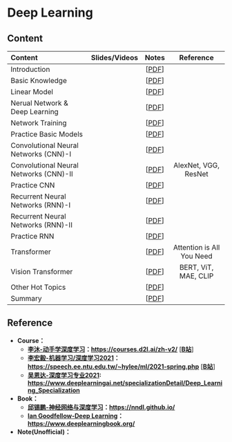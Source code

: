 # Deep Learning

## Content
 | Content                   | Slides/Videos   | Notes | Reference |
 |:-----------               |:----------------:|:----------------:|:----------------:|   
 | Introduction                   | | [[PDF]()] |  |
 | Basic Knowledge                | | [[PDF]()] |  |
 | Linear Model                   | | [[PDF]()] |  |
 | Nerual Network & Deep Learning | | [[PDF]()] |  |
 | Network Training               | | [[PDF]()] |  |
 | Practice Basic Models          | | [[PDF]()] |  |
 | Convolutional Neural Networks (CNN)-I  | | [[PDF]()] |  |
 | Convolutional Neural Networks (CNN)-II | | [[PDF]()] | AlexNet, VGG, ResNet |
 | Practice CNN                   | | [[PDF]()] |  |
 | Recurrent Neural Networks (RNN)-I   | | [[PDF]()] |  |
 | Recurrent Neural Networks (RNN)-II  | | [[PDF]()] |  |
 | Practice RNN                   | | [[PDF]()] |  |
 | Transformer                    | | [[PDF]()] |Attention is All You Need |
 | Vision Transformer             | | [[PDF]()] |BERT, ViT, MAE, CLIP|
 | Other Hot Topics               | | [[PDF]()] |  |
 | Summary                        | | [[PDF]()] |  |

## Reference
  * **Course：**
    * **[李沐-动手学深度学习](https://courses.d2l.ai/zh-v2/)：https://courses.d2l.ai/zh-v2/** [[**B站**](https://space.bilibili.com/1567748478/channel/seriesdetail?sid=358497)]
    * **[李宏毅-机器学习/深度学习2021](https://speech.ee.ntu.edu.tw/~hylee/ml/2021-spring.php)：https://speech.ee.ntu.edu.tw/~hylee/ml/2021-spring.php** [[**B站**](https://www.bilibili.com/video/BV1JA411c7VT)]
    * **[吴恩达-深度学习专业2021](https://www.deeplearningai.net/specializationDetail/Deep_Learning_Specialization): https://www.deeplearningai.net/specializationDetail/Deep_Learning_Specialization**
  * **Book：**
    * **[邱锡鹏-神经网络与深度学习](https://nndl.github.io/)：https://nndl.github.io/**
    * **[Ian Goodfellow-Deep Learning](https://www.deeplearningbook.org/)：https://www.deeplearningbook.org/**
  * **Note(Unofficial)：**

